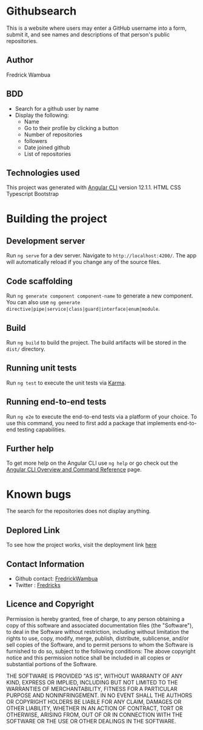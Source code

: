 # Githubsearch
This is a website where users may enter a GitHub username into a form, submit it, and see names and descriptions of that person's public repositories.

## Author
Fredrick Wambua

## BDD
- Search for a github user by name
- Display the following:
   - Name
   - Go to their profile by clicking a button
   - Number of repositories
   - followers
   - Date joined github
   - List of repositories

## Technologies used
This project was generated with [Angular CLI](https://github.com/angular/angular-cli) version 12.1.1.
HTML
CSS
Typescript
Bootstrap

# Building the project
## Development server
Run `ng serve` for a dev server. Navigate to `http://localhost:4200/`. The app will automatically reload if you change any of the source files.

## Code scaffolding
Run `ng generate component component-name` to generate a new component. You can also use `ng generate directive|pipe|service|class|guard|interface|enum|module`.

## Build
Run `ng build` to build the project. The build artifacts will be stored in the `dist/` directory.

## Running unit tests
Run `ng test` to execute the unit tests via [Karma](https://karma-runner.github.io).

## Running end-to-end tests
Run `ng e2e` to execute the end-to-end tests via a platform of your choice. To use this command, you need to first add a package that implements end-to-end testing capabilities.

## Further help
To get more help on the Angular CLI use `ng help` or go check out the [Angular CLI Overview and Command Reference](https://angular.io/cli) page.


# Known bugs
The search for the repositories does not display anything.

## Deplored Link
To see how the project works, visit the deployment link [here](https://fredrickwambua.github.io/githubsearch/)

## Contact Information
- Github contact: [FredrickWambua](https://github.com/FredrickWambua)
- Twitter : [Fredricks](https://twitter.com/Fredricks_dataG)

## Licence and Copyright
Permission is hereby granted, free of charge, to any person obtaining a copy of this software and associated documentation files (the "Software"), to deal in the Software without restriction, including without limitation the rights to use, copy, modify, merge, publish, distribute, sublicense, and/or sell copies of the Software, and to permit persons to whom the Software is furnished to do so, subject to the following conditions: The above copyright notice and this permission notice shall be included in all copies or substantial portions of the Software.

THE SOFTWARE IS PROVIDED "AS IS", WITHOUT WARRANTY OF ANY KIND, EXPRESS OR IMPLIED, INCLUDING BUT NOT LIMITED TO THE WARRANTIES OF MERCHANTABILITY, FITNESS FOR A PARTICULAR PURPOSE AND NONINFRINGEMENT. IN NO EVENT SHALL THE AUTHORS OR COPYRIGHT HOLDERS BE LIABLE FOR ANY CLAIM, DAMAGES OR OTHER LIABILITY, WHETHER IN AN ACTION OF CONTRACT, TORT OR OTHERWISE, ARISING FROM, OUT OF OR IN CONNECTION WITH THE SOFTWARE OR THE USE OR OTHER DEALINGS IN THE SOFTWARE.
